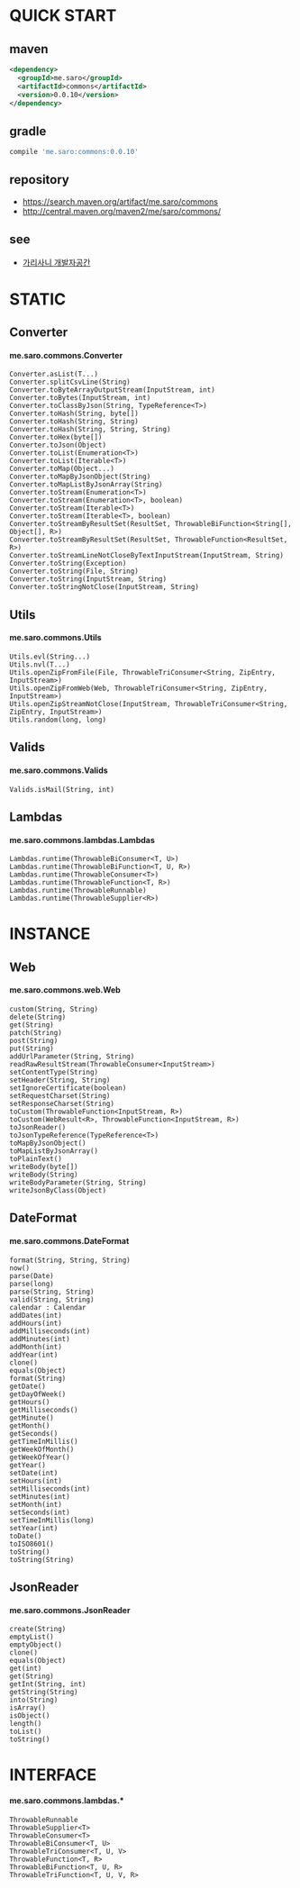 # QUICK START

## maven

``` xml
<dependency>
  <groupId>me.saro</groupId>
  <artifactId>commons</artifactId>
  <version>0.0.10</version>
</dependency>
```

## gradle

``` js
compile 'me.saro:commons:0.0.10'
```

## repository
- https://search.maven.org/artifact/me.saro/commons
- http://central.maven.org/maven2/me/saro/commons/

## see
- [가리사니 개발자공간](https://gs.saro.me)

# STATIC

## Converter
#### me.saro.commons.Converter

```
Converter.asList(T...)
Converter.splitCsvLine(String)
Converter.toByteArrayOutputStream(InputStream, int)
Converter.toBytes(InputStream, int)
Converter.toClassByJson(String, TypeReference<T>)
Converter.toHash(String, byte[])
Converter.toHash(String, String)
Converter.toHash(String, String, String)
Converter.toHex(byte[])
Converter.toJson(Object)
Converter.toList(Enumeration<T>)
Converter.toList(Iterable<T>)
Converter.toMap(Object...)
Converter.toMapByJsonObject(String)
Converter.toMapListByJsonArray(String)
Converter.toStream(Enumeration<T>)
Converter.toStream(Enumeration<T>, boolean)
Converter.toStream(Iterable<T>)
Converter.toStream(Iterable<T>, boolean)
Converter.toStreamByResultSet(ResultSet, ThrowableBiFunction<String[], Object[], R>)
Converter.toStreamByResultSet(ResultSet, ThrowableFunction<ResultSet, R>)
Converter.toStreamLineNotCloseByTextInputStream(InputStream, String)
Converter.toString(Exception)
Converter.toString(File, String)
Converter.toString(InputStream, String)
Converter.toStringNotClose(InputStream, String)
```

## Utils
#### me.saro.commons.Utils
```
Utils.evl(String...)
Utils.nvl(T...)
Utils.openZipFromFile(File, ThrowableTriConsumer<String, ZipEntry, InputStream>)
Utils.openZipFromWeb(Web, ThrowableTriConsumer<String, ZipEntry, InputStream>)
Utils.openZipStreamNotClose(InputStream, ThrowableTriConsumer<String, ZipEntry, InputStream>)
Utils.random(long, long)
```

## Valids
#### me.saro.commons.Valids
```
Valids.isMail(String, int)
```

## Lambdas
#### me.saro.commons.lambdas.Lambdas
```
Lambdas.runtime(ThrowableBiConsumer<T, U>)
Lambdas.runtime(ThrowableBiFunction<T, U, R>)
Lambdas.runtime(ThrowableConsumer<T>)
Lambdas.runtime(ThrowableFunction<T, R>)
Lambdas.runtime(ThrowableRunnable)
Lambdas.runtime(ThrowableSupplier<R>)
```

# INSTANCE

## Web
#### me.saro.commons.web.Web

```
custom(String, String)
delete(String)
get(String)
patch(String)
post(String)
put(String)
addUrlParameter(String, String)
readRawResultStream(ThrowableConsumer<InputStream>)
setContentType(String)
setHeader(String, String)
setIgnoreCertificate(boolean)
setRequestCharset(String)
setResponseCharset(String)
toCustom(ThrowableFunction<InputStream, R>)
toCustom(WebResult<R>, ThrowableFunction<InputStream, R>)
toJsonReader()
toJsonTypeReference(TypeReference<T>)
toMapByJsonObject()
toMapListByJsonArray()
toPlainText()
writeBody(byte[])
writeBody(String)
writeBodyParameter(String, String)
writeJsonByClass(Object)
```

## DateFormat
#### me.saro.commons.DateFormat
```
format(String, String, String)
now()
parse(Date)
parse(long)
parse(String, String)
valid(String, String)
calendar : Calendar
addDates(int)
addHours(int)
addMilliseconds(int)
addMinutes(int)
addMonth(int)
addYear(int)
clone()
equals(Object)
format(String)
getDate()
getDayOfWeek()
getHours()
getMilliseconds()
getMinute()
getMonth()
getSeconds()
getTimeInMillis()
getWeekOfMonth()
getWeekOfYear()
getYear()
setDate(int)
setHours(int)
setMilliseconds(int)
setMinutes(int)
setMonth(int)
setSeconds(int)
setTimeInMillis(long)
setYear(int)
toDate()
toISO8601()
toString()
toString(String)
```

## JsonReader
#### me.saro.commons.JsonReader
```
create(String)
emptyList()
emptyObject()
clone()
equals(Object)
get(int)
get(String)
getInt(String, int)
getString(String)
into(String)
isArray()
isObject()
length()
toList()
toString()
```


# INTERFACE
#### me.saro.commons.lambdas.*
```
ThrowableRunnable
ThrowableSupplier<T>
ThrowableConsumer<T>
ThrowableBiConsumer<T, U>
ThrowableTriConsumer<T, U, V>
ThrowableFunction<T, R>
ThrowableBiFunction<T, U, R>
ThrowableTriFunction<T, U, V, R>
```
